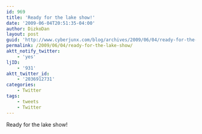 ```yaml
---
id: 969
title: 'Ready for the lake show!'
date: '2009-06-04T20:51:35-04:00'
author: DizkoDan
layout: post
guid: 'http://www.cyberjunx.com/blog/archives/2009/06/04/ready-for-the-lake-show/'
permalink: /2009/06/04/ready-for-the-lake-show/
aktt_notify_twitter:
    - 'yes'
ljID:
    - '931'
aktt_twitter_id:
    - '2036912731'
categories:
    - Twitter
tags:
    - tweets
    - Twitter
---
```


Ready for the lake show!